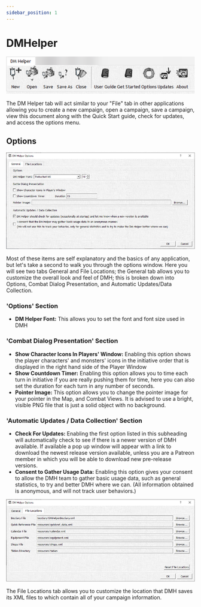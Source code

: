 ```yaml
---
sidebar_position: 1
---
```


# DMHelper

![DM Helper Tab](./img/dmHelperTab.png)

The DM Helper tab will act similar to your "File" tab in other applications allowing you to create a new campaign, open a campaign, save a campaign, view this document along with the Quick Start guide, check for updates, and access the options menu.

## Options

![Options](./img/optionsGeneral.png)

Most of these items are self explanatory and the basics of any application, but let's take a second to walk you through the options window. Here you will see two tabs General and File Locations; the General tab allows you to customize the overall look and feel of DMH; this is broken down into Options, Combat Dialog Presentation, and Automatic Updates/Data Collection.

### 'Options' Section

- **DM Helper Font:** This allows you to set the font and font size used in DMH

### 'Combat Dialog Presentation' Section

- **Show Character Icons In Players' Window:** Enabling this option shows the player characters' and monsters' icons in the initiative order that is displayed in the right hand side of the Player Window
- **Show Countdown Timer:** Enabling this option allows you to time each turn in initiative if you are really pushing them for time, here you can also set the duration for each turn in any number of seconds.
- **Pointer Image:** This option allows you to change the pointer image for your pointer in the Map, and Combat Views. It is advised to use a bright, visible PNG file that is just a solid object with no background.

### 'Automatic Updates / Data Collection' Section

- **Check For Updates:** Enabling the first option listed in this subheading will automatically check to see if there is a newer version of DMH available. If available a pop up window will appear with a link to download the newest release version available, unless you are a Patreon member in which you will be able to download new pre-release versions.
- **Consent to Gather Usage Data:** Enabling this option gives your consent to allow the DMH team to gather basic usage data, such as general statistics, to try and better DMH where we can. (All information obtained is anonymous, and will not track user behaviors.)

![File Locations](./img/optionsPaths.png)

The File Locations tab allows you to customize the location that DMH saves its XML files to which contain all of your campaign information.
